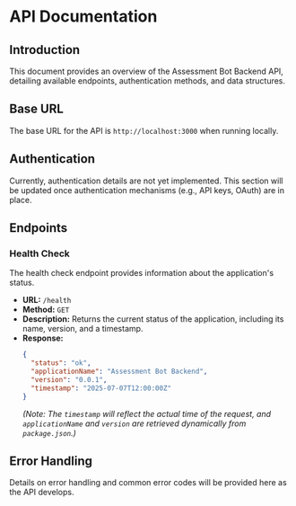 # API Documentation

## Introduction
This document provides an overview of the Assessment Bot Backend API, detailing available endpoints, authentication methods, and data structures.

## Base URL
The base URL for the API is `http://localhost:3000` when running locally.

## Authentication
Currently, authentication details are not yet implemented. This section will be updated once authentication mechanisms (e.g., API keys, OAuth) are in place.

## Endpoints

### Health Check
The health check endpoint provides information about the application's status.

- **URL:** `/health`
- **Method:** `GET`
- **Description:** Returns the current status of the application, including its name, version, and a timestamp.
- **Response:**
  ```json
  {
    "status": "ok",
    "applicationName": "Assessment Bot Backend",
    "version": "0.0.1",
    "timestamp": "2025-07-07T12:00:00Z"
  }
  ```
  *(Note: The `timestamp` will reflect the actual time of the request, and `applicationName` and `version` are retrieved dynamically from `package.json`.)*

## Error Handling
Details on error handling and common error codes will be provided here as the API develops.
